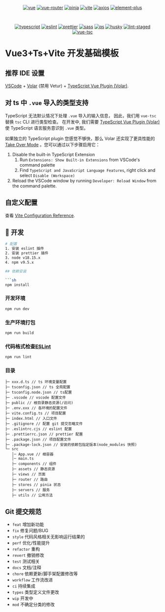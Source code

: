 <div align="center">
   
   [![vue](https://img.shields.io/badge/3.2.47-vue-brightgreen)](https://cn.vuejs.org/guide/introduction.html)
   [![vue-router](https://img.shields.io/badge/4.1.6-vue%20router-yellow)](https://router.vuejs.org/zh/)
   [![pinia](https://img.shields.io/badge/2.0.32-pinia-lightgrey)](https://pinia.vuejs.org/zh/)
   [![vite](https://img.shields.io/badge/4.1.4-vite-orange)](https://cn.vitejs.dev/guide/)
   [![axios](https://img.shields.io/badge/1.3.5-axios-blueviolet)](https://www.axios-http.cn/docs/intro)
   [![element-plus](https://img.shields.io/badge/2.3.3-element--plus-ff69b4)](https://element-plus.org/zh-CN/guide/design.html)

   <br />

   [![typescript](https://img.shields.io/badge/4.8.4-typescript-blue)]()
   [![eslint](https://img.shields.io/badge/8.34.0-eslint-red)]()
   [![prettier](https://img.shields.io/badge/2.8.4-prettier-orange)]()
   [![sass](https://img.shields.io/badge/1.62.0-sass-ff69b4)]()
   [![qs](https://img.shields.io/badge/6.11.1-qs-blueviolet)]()
   [![husky](https://img.shields.io/badge/8.0.3-husky-lightgrey)]()
   [![lint-staged](https://img.shields.io/badge/13.2.1-lint--staged-yellow)]()
   [![vue-tsc](https://img.shields.io/badge/1.2.0-vue--tsc-brightgreen)]()
   
</div>

# Vue3+Ts+Vite 开发基础模板

## 推荐 IDE 设置

[VSCode](https://code.visualstudio.com/) + [Volar](https://marketplace.visualstudio.com/items?itemName=Vue.volar) (禁用 Vetur) + [TypeScript Vue Plugin (Volar)](https://marketplace.visualstudio.com/items?itemName=Vue.vscode-typescript-vue-plugin).

## 对 ts 中 `.vue` 导入的类型支持

TypeScript 无法默认情况下处理 `.vue` 导入的输入信息，
因此，我们用 `vue-tsc` 替换 `tsc` CLI 进行类型检查。 在开发中, 我们需要 [TypeScript Vue Plugin (Volar)](https://marketplace.visualstudio.com/items?itemName=Vue.vscode-typescript-vue-plugin) 使 TypeScript 语言服务意识到 `.vue` 类型。

如果独立的 TypeScript plugin 您感觉不够快，那么 Volar 还实现了更具性能的 [Take Over Mode](https://github.com/johnsoncodehk/volar/discussions/471#discussioncomment-1361669) 。您可以通过以下步骤启用它：

1. Disable the built-in TypeScript Extension
   1. Run `Extensions: Show Built-in Extensions` from VSCode's command palette
   2. Find `TypeScript and JavaScript Language Features`, right click and select `Disable (Workspace)`
2. Reload the VSCode window by running `Developer: Reload Window` from the command palette.

## 自定义配置

查看 [Vite Configuration Reference](https://vitejs.dev/config/).

## 🚀 开发

```bash
# 配置
1. 安装 eslint 插件
2. 安装 prettier 插件
3. node v18.15.x
4. npm v9.5.x

## 依赖安装

```sh
npm install
```

### 开发环境

```sh
npm run dev
```

### 生产环境打包

```sh
npm run build
```

### 代码格式检查[ESLint](https://eslint.org/) 

```sh
npm run lint
```

### 目录

```
├─ xxx.d.ts // ts 环境变量配置
├─ tsconfig.json // ts 全局配置
├─ tsconfig.node.json // ts配置
├─ .vscode // vscode 配置文件
├─ public // 根目录静态资源(/访问)
├─ .env.xxx // 各环境的配置文件
├─ vite.config.ts // 项目配置
├─ index.html // 入口文件
├─ .gitignore // 配置 git 提交忽略文件
├─ .eslintrc.cjs // eslint 配置
├─ .prettierrc.json // prettier 配置
├─ .package.json // 项目配置文件
├─ .package-lock.json // 安装的依赖包指定版本(node_modules 快照)
└─ src
   │─ App.vue // 根容器
   │─ main.ts
   ├─ components // 组件
   ├─ assets // 静态资源
   ├─ views // 页面
   ├─ router // 路由
   ├─ stores // pinia 状态
   ├─ servers // 服务
   ├─ utils // 公用方法
```

## Git 提交规范

- `feat` 增加新功能
- `fix` 修复问题/BUG
- `style` 代码风格相关无影响运行结果的
- `perf` 优化/性能提升
- `refactor` 重构
- `revert` 撤销修改
- `test` 测试相关
- `docs` 文档/注释
- `chore` 依赖更新/脚手架配置修改等
- `workflow` 工作流改进
- `ci` 持续集成
- `types` 类型定义文件更改
- `wip` 开发中
- `mod` 不确定分类的修改

